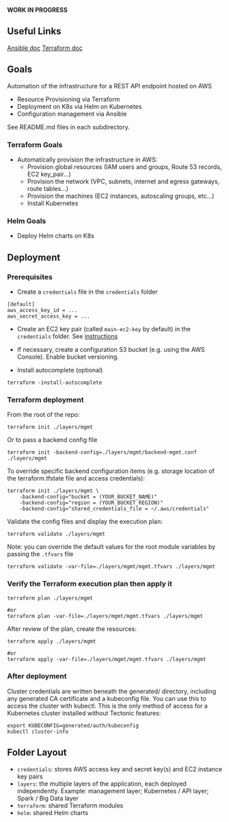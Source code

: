 __WORK IN PROGRESS__


## Useful Links

[Ansible doc]( docs/Ansible.md )
[Terraform doc]( docs/Terraform.md )

## Goals

Automation of the infrastructure for a REST API endpoint hosted on AWS

- Resource Provisioning via Terraform
- Deployment on K8s via Helm on Kubernetes
- Configuration management via Ansible

See README.md files in each subdirectory.

### Terraform Goals

- Automatically provision the infrastructure in AWS: 
	- Provision global resources (IAM users and groups, Route 53 records, EC2 key_pair...)
	- Provision the network (VPC, subnets, internet and egress gateways, route tables...) 
	- Provision the machines (EC2 instances, autoscaling groups, etc...)
	- Install Kubernetes

### Helm Goals

- Deploy Helm charts on K8s 
	
## Deployment

### Prerequisites

- Create a ``credentials`` file in the ``credentials`` folder

```
[default]
aws_access_key_id = ...
aws_secret_access_key = ...
```

- Create an EC2 key pair (called ``main-ec2-key`` by default) in the ``credentials`` folder. 
See [instructions]( ./terraform/modules/key_pair/README.md )

- If necessary, create a configuration S3 bucket (e.g. using the AWS Console). Enable bucket versioning.  

- Install autocomplete (optional)

```shell
terraform -install-autocomplete
```

### Terraform deployment

From the root of the repo:

```shell
terraform init ./layers/mgmt
```

Or to pass a backend config file

```shell
terraform init -backend-config=./layers/mgmt/backend-mgmt.conf ./layers/mgmt
```

To override specific backend configuration items (e.g. storage location of the terraform.tfstate file and access credentials):

```shell
terraform init ./layers/mgmt \
	-backend-config="bucket = (YOUR_BUCKET_NAME)"
	-backend-config="region = (YOUR_BUCKET_REGION)"
	-backend-config="shared_credentials_file = ~/.aws/credentials"
```
	
Validate the config files and display the execution plan:

```shell
terraform validate ./layers/mgmt
```

Note: you can override the default values for the root module variables by passing the ``.tfvars`` file

```shell
terraform validate -var-file=./layers/mgmt/mgmt.tfvars ./layers/mgmt
```

### Verify the Terraform execution plan then apply it

```shell
terraform plan ./layers/mgmt

#or
terraform plan -var-file=./layers/mgmt/mgmt.tfvars ./layers/mgmt
```

After review of the plan, create the resources:

```shell
terraform apply ./layers/mgmt

#or
terraform apply -var-file=./layers/mgmt/mgmt.tfvars ./layers/mgmt
```

### After deployment

Cluster credentials are written beneath the generated/ directory, including any generated CA certificate and a kubeconfig file. You can use this to access the cluster with kubectl. This is the only method of access for a Kubernetes cluster installed without Tectonic features:

```shell
export KUBECONFIG=generated/auth/kubeconfig
kubectl cluster-info
```

## Folder Layout

- ``credentials``: stores AWS access key and secret key(s) and EC2 instance key pairs
- ``layers``: the multiple layers of the application, each deployed independently. Example: management layer; Kubernetes / API layer; Spark / Big Data layer
- ``terraform``: shared Terraform modules
- ``helm``: shared Helm charts






 